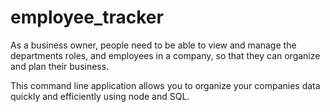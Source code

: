 # employee_tracker
As a business owner, people need to be able to view and manage the departments roles, and employees in a company, so that they can organize and plan their business.

This command line application allows you to organize your companies data quickly and efficiently using node and SQL.